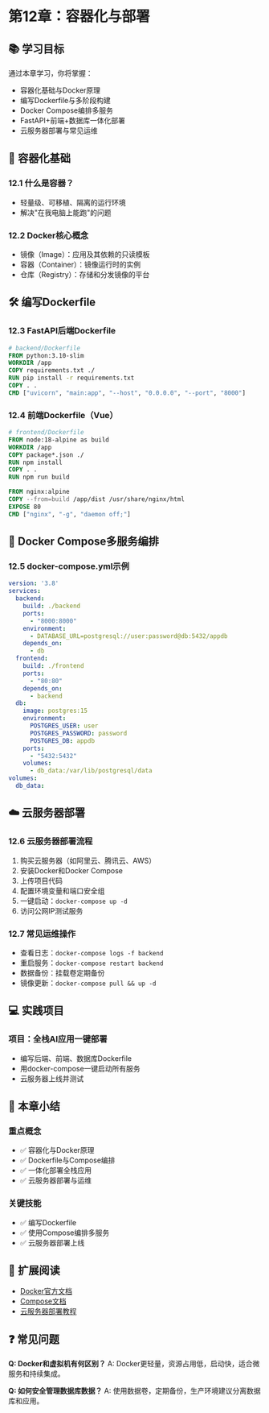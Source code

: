 # 第12章：容器化与部署

## 📚 学习目标

通过本章学习，你将掌握：
- 容器化基础与Docker原理
- 编写Dockerfile与多阶段构建
- Docker Compose编排多服务
- FastAPI+前端+数据库一体化部署
- 云服务器部署与常见运维

## 🐳 容器化基础

### 12.1 什么是容器？
- 轻量级、可移植、隔离的运行环境
- 解决"在我电脑上能跑"的问题

### 12.2 Docker核心概念
- 镜像（Image）：应用及其依赖的只读模板
- 容器（Container）：镜像运行时的实例
- 仓库（Registry）：存储和分发镜像的平台

## 🛠️ 编写Dockerfile

### 12.3 FastAPI后端Dockerfile

```dockerfile
# backend/Dockerfile
FROM python:3.10-slim
WORKDIR /app
COPY requirements.txt ./
RUN pip install -r requirements.txt
COPY . .
CMD ["uvicorn", "main:app", "--host", "0.0.0.0", "--port", "8000"]
```

### 12.4 前端Dockerfile（Vue）

```dockerfile
# frontend/Dockerfile
FROM node:18-alpine as build
WORKDIR /app
COPY package*.json ./
RUN npm install
COPY . .
RUN npm run build

FROM nginx:alpine
COPY --from=build /app/dist /usr/share/nginx/html
EXPOSE 80
CMD ["nginx", "-g", "daemon off;"]
```

## 🔗 Docker Compose多服务编排

### 12.5 docker-compose.yml示例

```yaml
version: '3.8'
services:
  backend:
    build: ./backend
    ports:
      - "8000:8000"
    environment:
      - DATABASE_URL=postgresql://user:password@db:5432/appdb
    depends_on:
      - db
  frontend:
    build: ./frontend
    ports:
      - "80:80"
    depends_on:
      - backend
  db:
    image: postgres:15
    environment:
      POSTGRES_USER: user
      POSTGRES_PASSWORD: password
      POSTGRES_DB: appdb
    ports:
      - "5432:5432"
    volumes:
      - db_data:/var/lib/postgresql/data
volumes:
  db_data:
```

## ☁️ 云服务器部署

### 12.6 云服务器部署流程
1. 购买云服务器（如阿里云、腾讯云、AWS）
2. 安装Docker和Docker Compose
3. 上传项目代码
4. 配置环境变量和端口安全组
5. 一键启动：`docker-compose up -d`
6. 访问公网IP测试服务

### 12.7 常见运维操作
- 查看日志：`docker-compose logs -f backend`
- 重启服务：`docker-compose restart backend`
- 数据备份：挂载卷定期备份
- 镜像更新：`docker-compose pull && up -d`

## 💻 实践项目

### 项目：全栈AI应用一键部署
- 编写后端、前端、数据库Dockerfile
- 用docker-compose一键启动所有服务
- 云服务器上线并测试

## 📝 本章小结

### 重点概念
- ✅ 容器化与Docker原理
- ✅ Dockerfile与Compose编排
- ✅ 一体化部署全栈应用
- ✅ 云服务器部署与运维

### 关键技能
- ✅ 编写Dockerfile
- ✅ 使用Compose编排多服务
- ✅ 云服务器部署上线

## 🔗 扩展阅读
- [Docker官方文档](https://docs.docker.com/)
- [Compose文档](https://docs.docker.com/compose/)
- [云服务器部署教程](https://cloud.tencent.com/developer/article/1630052)

## ❓ 常见问题

**Q: Docker和虚拟机有何区别？**
A: Docker更轻量，资源占用低，启动快，适合微服务和持续集成。

**Q: 如何安全管理数据库数据？**
A: 使用数据卷，定期备份，生产环境建议分离数据库和应用。 